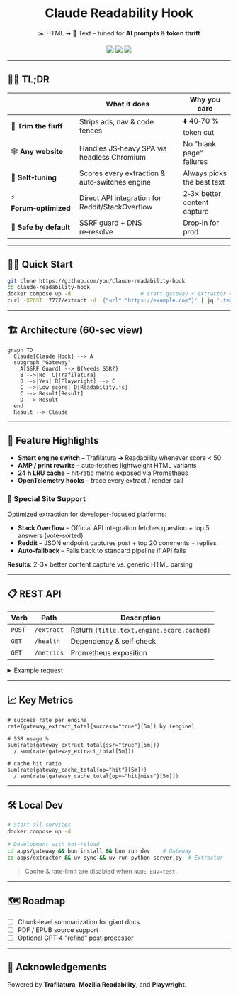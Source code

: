 <h1 align="center">Claude Readability Hook</h1>
<p align="center">
  ✂️ HTML ➜ 📜 Text – tuned for <b>AI prompts</b> &amp; <b>token thrift</b>
</p>
<p align="center">
  <img src="https://img.shields.io/badge/built%20with-TypeScript %26 Python-blue" />
  <img src="https://img.shields.io/badge/extraction-Trafilatura %E2%86%92 Readability %2B APIs-yellow" />
  <img src="https://img.shields.io/badge/SSR-Playwright-critical" />
</p>

---

## 👩‍💻 TL;DR

|  | What it does | Why you care |
|---|---|---|
| 🧹 **Trim the fluff** | Strips ads, nav &amp; code fences | ⬇️ 40‑70 % token cut |
| 🕸️ **Any website** | Handles JS‑heavy SPA via headless Chromium | No "blank page" failures |
| 🧠 **Self‑tuning** | Scores every extraction &amp; auto‑switches engine | Always picks the best text |
| ⚡ **Forum‑optimized** | Direct API integration for Reddit/StackOverflow | 2‑3× better content capture |
| 🔐 **Safe by default** | SSRF guard + DNS re‑resolve | Drop‑in for prod |

---

## 🏃‍♂️ Quick Start

```bash
git clone https://github.com/you/claude-readability-hook
cd claude-readability-hook
docker compose up -d                      # start gateway + extractor + renderer
curl -XPOST :7777/extract -d '{"url":"https://example.com"}' | jq '.text | length'
```

---

## 🏗️ Architecture (60‑sec view)

```mermaid
graph TD
  Claude[Claude Hook] --> A
  subgraph "Gateway"
    A[SSRF Guard] --> B{Needs SSR?}
    B -->|No| C[Trafilatura]
    B -->|Yes| R[Playwright] --> C
    C -->|Low score| D[Readability.js]
    C --> Result[Result]
    D --> Result
  end
  Result --> Claude
```

---

## 🚀 Feature Highlights

* **Smart engine switch** – Trafilatura ➜ Readability whenever score &lt; 50  
* **AMP / print rewrite** – auto‑fetches lightweight HTML variants  
* **24 h LRU cache** – hit‑ratio metric exposed via Prometheus  
* **OpenTelemetry hooks** – trace every extract / render call

### 🎯 Special Site Support

Optimized extraction for developer-focused platforms:

* **Stack Overflow** – Official API integration fetches question + top 5 answers (vote-sorted)
* **Reddit** – JSON endpoint captures post + top 20 comments + replies  
* **Auto-fallback** – Falls back to standard pipeline if API fails

**Results**: 2-3× better content capture vs. generic HTML parsing

---

## 📋 REST API

| Verb | Path | Description |
|------|------|-------------|
| `POST` | `/extract` | Return `{title,text,engine,score,cached}` |
| `GET`  | `/health`  | Dependency & self check |
| `GET`  | `/metrics` | Prometheus exposition |

<details>
<summary>Example request</summary>

```bash
curl -XPOST :7777/extract \
     -H 'Content-Type: application/json' \
     -d '{"url":"https://news.ycombinator.com/item?id=39237223"}'
```

</details>

---

## 📈 Key Metrics

```promql
# success rate per engine
rate(gateway_extract_total{success="true"}[5m]) by (engine)

# SSR usage %
sum(rate(gateway_extract_total{ssr="true"}[5m]))
  / sum(rate(gateway_extract_total[5m]))

# cache hit ratio
sum(rate(gateway_cache_total{op="hit"}[5m]))
  / sum(rate(gateway_cache_total{op=~"hit|miss"}[5m]))
```

---

## 🛠️ Local Dev

```bash
# Start all services
docker compose up -d

# Development with hot-reload
cd apps/gateway && bun install && bun run dev    # Gateway
cd apps/extractor && uv sync && uv run python server.py  # Extractor
```

> Cache &amp; rate‑limit are disabled when `NODE_ENV=test`.

---

## 🗺️ Roadmap

* [ ] Chunk‑level summarization for giant docs  
* [ ] PDF / EPUB source support  
* [ ] Optional GPT‑4 "refine" post‑processor  

---

## 🙏 Acknowledgements

Powered by **Trafilatura**, **Mozilla Readability**, and **Playwright**.